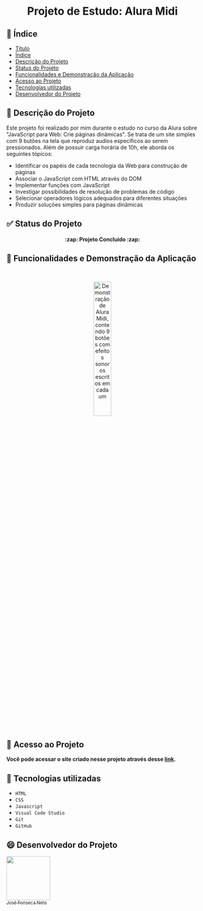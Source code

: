<h1 align="center">Projeto de Estudo: Alura Midi</h1>

## :bookmark_tabs: Índice 

* [Título](#projeto-de-estudo-alura-midi)
* [Índice](#bookmark_tabs-índice)
* [Descrição do Projeto](#book-descrição-do-projeto)
* [Status do Projeto](#white_check_mark-status-do-projeto)
* [Funcionalidades e Demonstração da Aplicação](#hammer-funcionalidades-e-demonstração-da-aplicação)
* [Acesso ao Projeto](#open_file_folder-acesso-ao-projeto)
* [Tecnologias utilizadas](#wrench-tecnologias-utilizadas)
* [Desenvolvedor do Projeto](#smile-desenvolvedor-do-projeto)

## :book: Descrição do Projeto

<p>Este projeto foi realizado por mim durante o estudo no curso da Alura sobre "JavaScript para Web: Crie páginas dinâmicas". Se trata de um site simples com 9 butões na tela que reproduz audios específicos ao serem pressionados. Além de possuir carga horária de 10h, ele aborda os seguintes tópicos:</p>

* Identificar os papéis de cada tecnologia da Web para construção de páginas
* Associar o JavaScript com HTML através do DOM
* Implementar funções com JavaScript
* Investigar possibilidades de resolução de problemas de código
* Selecionar operadores lógicos adequados para diferentes situações
* Produzir soluções simples para páginas dinâmicas

## :white_check_mark: Status do Projeto

<h4 align="center"> 
    :zap:  Projeto Concluído  :zap:
</h4>

## :hammer: Funcionalidades e Demonstração da Aplicação

<br>
<p align="center">
  <img src="https://user-images.githubusercontent.com/82409462/185419095-dcb58a11-0a98-4fb1-8668-d4e866a31b18.jpg" alt="Demonstração de Alura Midi, contendo 9 botões com efeitos sonoros escritos em cada um" width=30%>
</p>

## :open_file_folder: Acesso ao Projeto

**Você pode acessar o site criado nesse projeto através desse [link](https://kronos470.github.io/alura-midi/).**

## :wrench: Tecnologias utilizadas

* ```HTML```
* ```CSS```
* ```Javascript```
* ```Visual Code Studio```
* ```Git```
* ```GitHub```

## :smile: Desenvolvedor do Projeto

[<img src="https://avatars.githubusercontent.com/u/82409462?v=4" width=115 style="align: center"><br><sub>José Fonseca Neto</sub>](https://github.com/Kronos470)
